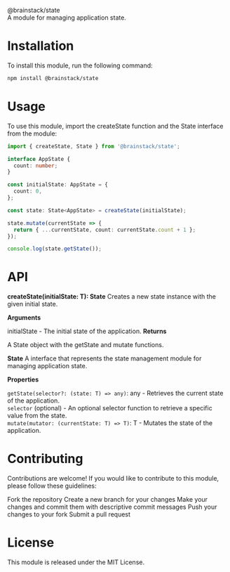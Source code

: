 @brainstack/state  
A module for managing application state.

# Installation
To install this module, run the following command:
```bash
npm install @brainstack/state
```
# Usage 
To use this module, import the createState function and the State interface from the module:
```typescript
import { createState, State } from '@brainstack/state';

interface AppState {
  count: number;
}

const initialState: AppState = {
  count: 0,
};

const state: State<AppState> = createState(initialState);

state.mutate(currentState => {
  return { ...currentState, count: currentState.count + 1 };
});

console.log(state.getState());
```

# API
**createState(initialState: T): State<T>**
Creates a new state instance with the given initial state.

**Arguments**

initialState - The initial state of the application.
**Returns**

A State<T> object with the getState and mutate functions.

**State<T>**
A interface that represents the state management module for managing application state.

**Properties**

`getState(selector?: (state: T) => any)`: any - Retrieves the current state of the application.  
`selector` (optional) - An optional selector function to retrieve a specific value from the state.  
`mutate(mutator: (currentState: T) => T)`: T - Mutates the state of the application.  

# Contributing
Contributions are welcome! If you would like to contribute to this module, please follow these guidelines:

Fork the repository
Create a new branch for your changes
Make your changes and commit them with descriptive commit messages
Push your changes to your fork
Submit a pull request
# License
This module is released under the MIT License.